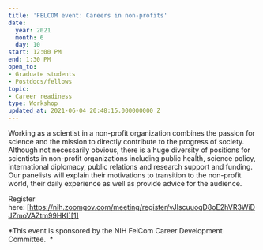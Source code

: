 ```yaml
---
title: 'FELCOM event: Careers in non-profits'
date:
  year: 2021
  month: 6
  day: 10
start: 12:00 PM
end: 1:30 PM
open_to:
- Graduate students
- Postdocs/fellows
topic:
- Career readiness
type: Workshop
updated_at: 2021-06-04 20:48:15.000000000 Z
---
```

Working as a scientist in a non-profit organization combines the passion
for science and the mission to directly contribute to the progress of
society. Although not necessarily obvious, there is a huge diversity of
positions for scientists in non-profit organizations including public
health, science policy, international diplomacy, public relations and
research support and funding. Our panelists will explain their
motivations to transition to the non-profit world, their daily
experience as well as provide advice for the audience.

Register
here: [https://nih.zoomgov.com/meeting/register/vJIscuuoqD8oE2hVR3WiDJZmoVAZtm99HKI][1]

*This event is sponsored by the NIH FelCom Career Development Committee.
 *

 

 

 



[1]: https://nih.zoomgov.com/meeting/register/vJIscuuoqD8oE2hVR3WiDJZmoVAZtm99HKI
